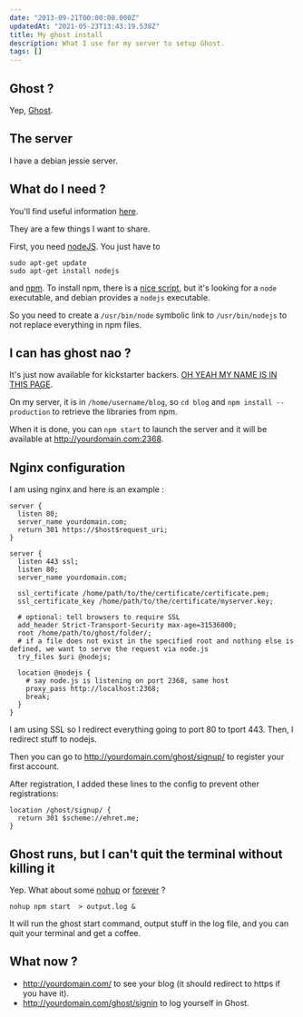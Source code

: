 ```yaml
---
date: "2013-09-21T00:00:00.000Z"
updatedAt: "2021-05-23T13:43:19.538Z"
title: My ghost install
description: What I use for my server to setup Ghost.
tags: []
---
```


## Ghost ?

Yep, [Ghost](http://ghost.org/).

## The server

I have a debian jessie server.

## What do I need ?

You'll find useful information [here](http://docs.ghost.org/installation/).

They are a few things I want to share.

First, you need [nodeJS](http://nodejs.org/).
You just have to

```shell
sudo apt-get update
sudo apt-get install nodejs
```

and [npm](http://npmjs.org/). To install npm, there is a [nice script](https://npmjs.org/install.sh), but it's looking for a `node` executable, and debian provides a `nodejs` executable.

So you need to create a `/usr/bin/node` symbolic link to `/usr/bin/nodejs` to not replace everything in npm files.

## I can has ghost nao ?

It's just now available for kickstarter backers. [OH YEAH MY NAME IS IN THIS PAGE](http://blog.ghost.org/launch).

On my server, it is in `/home/username/blog`, so `cd blog` and `npm install --production` to retrieve the libraries from npm.

When it is done, you can `npm start` to launch the server and it will be available at http://yourdomain.com:2368.

## Nginx configuration

I am using nginx and here is an example :

```text
server {
  listen 80;
  server_name yourdomain.com;
  return 301 https://$host$request_uri;
}

server {
  listen 443 ssl;
  listen 80;
  server_name yourdomain.com;

  ssl_certificate /home/path/to/the/certificate/certificate.pem;
  ssl_certificate_key /home/path/to/the/certificate/myserver.key;

  # optional: tell browsers to require SSL
  add_header Strict-Transport-Security max-age=31536000;
  root /home/path/to/ghost/folder/;
  # if a file does not exist in the specified root and nothing else is defined, we want to serve the request via node.js
  try_files $uri @nodejs;

  location @nodejs {
    # say node.js is listening on port 2368, same host
    proxy_pass http://localhost:2368;
    break;
  }
}
```

I am using SSL so I redirect everything going to port 80 to tport 443. Then, I redirect stuff to nodejs.

Then you can go to http://yourdomain.com/ghost/signup/ to register your first account.

After registration, I added these lines to the config to prevent other registrations:

```text
location /ghost/signup/ {
  return 301 $scheme://ehret.me;
}
```

## Ghost runs, but I can't quit the terminal without killing it

Yep. What about some [nohup](https://en.wikipedia.org/wiki/Nohup) or [forever](https://github.com/nodejitsu/forever) ?

```shell
nohup npm start  > output.log &
```

It will run the ghost start command, output stuff in the log file, and you can quit your terminal and get a coffee.

## What now ?

- http://yourdomain.com/ to see your blog (it should redirect to https if you have it).
- http://yourdomain.com/ghost/signin to log yourself in Ghost.

